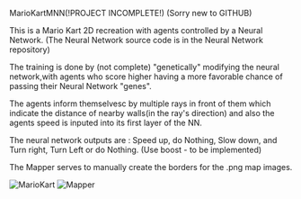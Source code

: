 
MarioKartMNN(!PROJECT INCOMPLETE!)
(Sorry new to GITHUB)

This is a Mario Kart 2D recreation with agents controlled by a Neural Network. (The Neural Network source code is in the Neural Network repository)

The training is done by (not complete) "genetically" modifying the neural network,with agents who score higher having a more favorable chance of passing their Neural Network "genes".

The agents inform themselvesc by multiple rays in front of them which indicate the distance of nearby walls(in the ray's direction) and also the agents speed is inputed into its first layer of the NN.

The neural network outputs are : Speed up, do Nothing, Slow down, and Turn right, Turn Left or do Nothing. (Use boost - to be implemented)

The Mapper serves to manually create the borders for the .png map images.

![MarioKart](https://user-images.githubusercontent.com/86021222/127756509-3e7de4be-a002-45e4-8bde-c3eba5354b0d.png)
![Mapper](https://user-images.githubusercontent.com/86021222/127756510-bc6c840b-ef38-4778-9ad5-c95e705a71c0.png)
